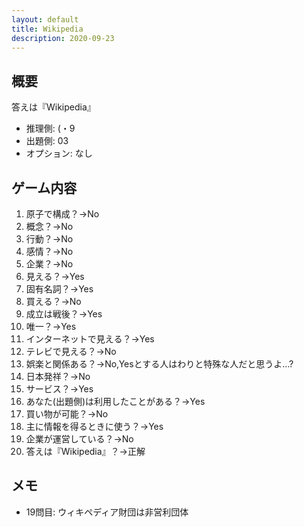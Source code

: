 ```yaml
---
layout: default
title: Wikipedia
description: 2020-09-23
---
```


## 概要

答えは『Wikipedia』

- 推理側: (・9
- 出題側: 03
- オプション: なし

## ゲーム内容

1. 原子で構成？→No
2. 概念？→No
3. 行動？→No
4. 感情？→No
5. 企業？→No
6. 見える？→Yes
7. 固有名詞？→Yes
8. 買える？→No
9. 成立は戦後？→Yes
10. 唯一？→Yes
11. インターネットで見える？→Yes
12. テレビで見える？→No
13. 娯楽と関係ある？→No,Yesとする人はわりと特殊な人だと思うよ…?
14. 日本発祥？→No
15. サービス？→Yes
16. あなた(出題側)は利用したことがある？→Yes
17. 買い物が可能？→No
18. 主に情報を得るときに使う？→Yes
19. 企業が運営している？→No
20. 答えは『Wikipedia』？→正解

## メモ

- 19問目: ウィキペディア財団は非営利団体
